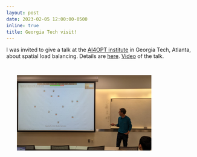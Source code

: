 ```yaml
---
layout: post
date: 2023-02-05 12:00:00-0500
inline: true
title: Georgia Tech visit!
---
```


I was invited to give a talk at the [AI4OPT institute](https://www.ai4opt.org/) in Georgia Tech, Atlanta, about spatial load balancing. Details are [here](https://www.ai4opt.org/news-events/ai4opt-seminar-series-andres-ferragut). [Video](https://youtu.be/vC6a_EyItlI) of the talk.


<div style="padding:2em">
<a href="https://www.ai4opt.org/news-events/ai4opt-seminar-series-andres-ferragut"><img src="/assets/img/gatech_talk.jpg" height="200"/></a>
</div>
